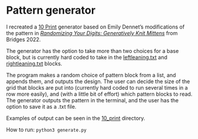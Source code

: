 # Pattern generator 
I recreated a [10 Print](https://10print.org) generator based on Emily Dennet’s  modifications of the pattern in *[Randomizing Your Digits: Generatively Knit Mittens](https://archive.bridgesmathart.org/2022/bridges2022-281.html)* from Bridges 2022. 

The generator has the option to take more than two choices for a base block, but is currently hard coded to take in the [leftleaning.txt](leftleaning.txt) and [rightleaning.txt](rightleaning.txt) blocks.

The program makes a random choice of pattern block from a
list, and appends them, and outputs the design. The user can decide the size of the grid that blocks are put into (currently hard coded to run several times in a row more easily), and (with a little bit of effort) which pattern blocks to read. 
The generator outputs the pattern in the terminal, and the user has the option to save it as a .txt file.

Examples of output can be seen in the [10_print](/10_print) directory. 

How to run: 
`python3 generate.py`


